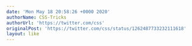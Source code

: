 ```yaml
---
date: 'Mon May 18 20:58:26 +0000 2020'
authorName: CSS-Tricks
authorUrl: 'https://twitter.com/css'
originalPost: 'https://twitter.com/css/status/1262487733232111618'
layout: like
---
```

